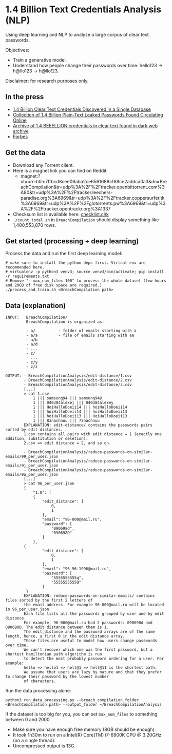 # 1.4 Billion Text Credentials Analysis (NLP)

Using deep learning and NLP to analyze a large corpus of clear text passwords.

Objectives:
- Train a generative model.
- Understand how people change their passwords over time: hello123 -> h@llo123 -> h@llo!23.

Disclaimer: for research purposes only.

## In the press

- [1.4 Billion Clear Text Credentials Discovered in a Single Database](https://medium.com/4iqdelvedeep/1-4-billion-clear-text-credentials-discovered-in-a-single-database-3131d0a1ae14)
- [Collection of 1.4 Billion Plain-Text Leaked Passwords Found Circulating Online](https://thehackernews.com/2017/12/data-breach-password-list.html)
- [Archive of 1.4 BEEELLION credentials in clear text found in dark web archive](https://www.theregister.co.uk/2017/12/12/archive_of_14_beeelion_credentials_in_clear_text_found_in_dark_web_archive/)
- [Forbes](https://www.forbes.com/sites/leemathews/2017/12/11/billion-hacked-passwords-dark-web/#74a6cf4221f2)



## Get the data

- Download any Torrent client.
- Here is a magnet link you can find on Reddit:
  - magnet:?xt=urn:btih:7ffbcd8cee06aba2ce6561688cf68ce2addca0a3&dn=BreachCompilation&tr=udp%3A%2F%2Ftracker.openbittorrent.com%3A80&tr=udp%3A%2F%2Ftracker.leechers-paradise.org%3A6969&tr=udp%3A%2F%2Ftracker.coppersurfer.tk%3A6969&tr=udp%3A%2F%2Fglotorrents.pw%3A6969&tr=udp%3A%2F%2Ftracker.opentrackr.org%3A1337
- Checksum list is available here: [checklist.chk](checklist.chk)
- `./count_total.sh` in `BreachCompilation` should display something like 1,400,553,870 rows.

## Get started (processing + deep learning)

Process the data and run the first deep learning model:

```
# make sure to install the python deps first. Virtual env are recommended here.
# virtualenv -p python3 venv3; source venv3/bin/activate; pip install -r requirements.txt
# Remove "--max_num_files 100" to process the whole dataset (few hours and 20GB of free disk space are required.)
./process_and_train.sh <BreachCompilation path>
```

## Data (explanation)

```
INPUT:   BreachCompilation/
         BreachCompilation is organized as:

         - a/          - folder of emails starting with a
         - a/a         - file of emails starting with aa
         - a/b
         - a/d
         - ...
         - z/
         - ...
         - z/y
         - z/z

OUTPUT: - BreachCompilationAnalysis/edit-distance/1.csv
        - BreachCompilationAnalysis/edit-distance/2.csv
        - BreachCompilationAnalysis/edit-distance/3.csv
        [...]
        > cat 1.csv
            1 ||| samsung94 ||| samsung94@
            1 ||| 040384alexej ||| 040384alexey
            1 ||| HoiHalloDoeii14 ||| hoiHalloDoeii14
            1 ||| hoiHalloDoeii14 ||| hoiHalloDoeii13
            1 ||| hoiHalloDoeii13 ||| HoiHalloDoeii13
            1 ||| 8znachnuu ||| 7znachnuu
        EXPLANATION: edit-distance/ contains the passwords pairs sorted by edit distances.
        1.csv contains all pairs with edit distance = 1 (exactly one addition, substitution or deletion).
        2.csv => edit distance = 2, and so on.

        - BreachCompilationAnalysis/reduce-passwords-on-similar-emails/99_per_user.json
        - BreachCompilationAnalysis/reduce-passwords-on-similar-emails/9j_per_user.json
        - BreachCompilationAnalysis/reduce-passwords-on-similar-emails/9a_per_user.json
        [...]
        > cat 96_per_user.json
        {
            "1.0": [
            {
                "edit_distance": [
                    0,
                    1
                ],
                "email": "96-000@mail.ru",
                "password": [
                    "090698d",
                    "090698D"
                ]
            },
        {
                "edit_distance": [
                    0,
                    1
                ],
                "email": "96-96.1996@mail.ru",
                "password": [
                    "5555555555q",
                    "5555555555Q"
                ]
         }
        EXPLANATION: reduce-passwords-on-similar-emails/ contains files sorted by the first 2 letters of
        the email address. For example 96-000@mail.ru will be located in 96_per_user.json
        Each file lists all the passwords grouped by user and by edit distance.
        For example, 96-000@mail.ru had 2 passwords: 090698d and 090698D. The edit distance between them is 1.
        The edit_distance and the password arrays are of the same length, hence, a first 0 in the edit distance array.
        Those files are useful to model how users change passwords over time.
        We can't recover which one was the first password, but a shortest hamiltonian path algorithm is run
        to detect the most probably password ordering for a user. For example:
        hello => hello1 => hell@1 => hell@11 is the shortest path.
        We assume that users are lazy by nature and that they prefer to change their password by the lowest number
        of characters.
```

Run the data processing alone:

```
python3 run_data_processing.py --breach_compilation_folder <BreachCompilation path> --output_folder ~/BreachCompilationAnalysis
```

If the dataset is too big for you, you can set `max_num_files` to something between 0 and 2000.
 
- Make sure you have enough free memory (8GB should be enough).
- It took 1h30m to run on a Intel(R) Core(TM) i7-6900K CPU @ 3.20GHz (on a single thread).
- Uncompressed output is 13G.
